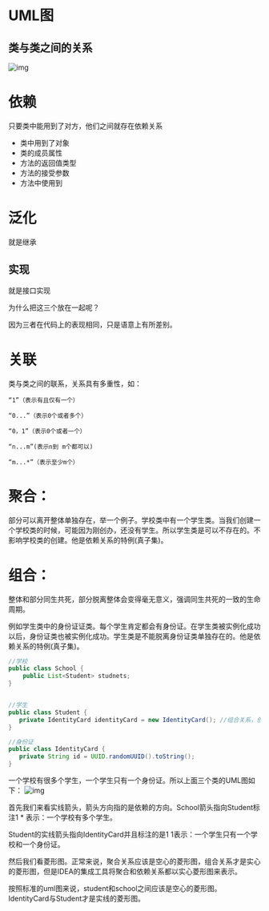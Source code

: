 # UML图



## 类与类之间的关系

![img](E:\Code\deyou123.github.io\docs\markdown\设计模式\o_200409025533uml.png)

# 依赖

只要类中能用到了对方，他们之间就存在依赖关系

* 类中用到了对象
* 类的成员属性
* 方法的返回值类型
* 方法的接受参数
* 方法中使用到

# 泛化

就是继承

## 实现

就是接口实现

为什么把这三个放在一起呢？

因为三者在代码上的表现相同，只是语意上有所差别。

# 关联



类与类之间的联系，关系具有多重性，如：

```
“1”（表示有且仅有一个）

“0...”（表示0个或者多个）

“0，1”（表示0个或者一个）

“n...m”(表示n到 m个都可以)

“m...*”（表示至少m个）
```

# 聚合：

部分可以离开整体单独存在，举一个例子。学校类中有一个学生类。当我们创建一个学校类的时候，可能因为刚创办，还没有学生。所以学生类是可以不存在的。不影响学校类的创建。他是依赖关系的特例(真子集)。

# 组合：

整体和部分同生共死，部分脱离整体会变得毫无意义，强调同生共死的一致的生命周期。

例如学生类中的身份证证类。每个学生肯定都会有身份证。在学生类被实例化成功以后，身份证类也被实例化成功。学生类是不能脱离身份证类单独存在的。他是依赖关系的特例(真子集)。

```java
//学校
public class School {
    public List<Student> studnets;
}


//学生
public class Student {
   private IdentityCard identityCard = new IdentityCard(); //组合关系，创建student的时候也创建了身份证
}

//身份证
public class IdentityCard {
   private String id = UUID.randomUUID().toString();
}
```

一个学校有很多个学生，一个学生只有一个身份证。所以上面三个类的UML图如下：
![img](https://images.cnblogs.com/cnblogs_com/zhxiansheng/1455495/o_200409025456Association.png)

首先我们来看实线箭头，箭头方向指的是依赖的方向。School箭头指向Student标注1 * 表示：一个学校有多个学生。

Student的实线箭头指向IdentityCard并且标注的是1 1表示：一个学生只有一个学校和一个身份证。

然后我们看菱形图。正常来说，聚合关系应该是空心的菱形图，组合关系才是实心的菱形图，但是IDEA的集成工具将聚合和依赖关系都以实心菱形图来表示。

按照标准的uml图来说，student和school之间应该是空心的菱形图。IdentityCard与Student才是实线的菱形图。